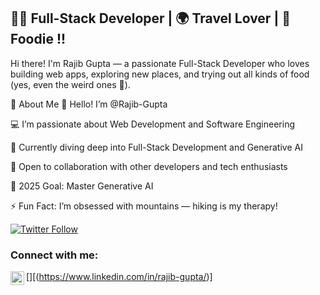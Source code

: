 
## 👨‍💻 Full-Stack Developer | 🌍 Travel Lover | 🍲 Foodie !!
Hi there! I'm Rajib Gupta — a passionate Full-Stack Developer who loves building web apps, exploring new places, and trying out all kinds of food (yes, even the weird ones 🤣).

🚀 About Me
👋 Hello! I’m @Rajib-Gupta

💻 I’m passionate about Web Development and Software Engineering

🌱 Currently diving deep into Full-Stack Development and Generative AI

🤝 Open to collaboration with other developers and tech enthusiasts

🎯 2025 Goal: Master Generative AI

⚡ Fun Fact: I’m obsessed with mountains — hiking is my therapy!

<!---
Rajib-Gupta/Rajib-Gupta is a ✨ special ✨ repository because its `README.md` (this file) appears on your GitHub profile.
You can click the Preview link to take a look at your changes.
--->

[![Twitter Follow](https://img.shields.io/twitter/follow/Rajibgupta6?color=1DA1F2&logo=twitter&style=for-the-badge)](https://twitter.com/Rajibgupta6)

### Connect with me:

[<img align="left" alt="Rajib_Gupta | LinkedIn" width="22px" src="https://cdn.jsdelivr.net/npm/simple-icons@v3/icons/linkedin.svg" />][(https://www.linkedin.com/in/rajib-gupta/)]

<br />

